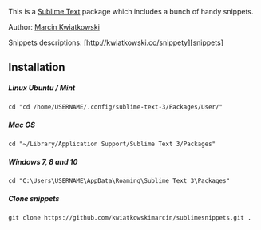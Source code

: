 This is a [Sublime Text][sublime] package which includes a bunch of handy snippets.

Author: [Marcin Kwiatkowski][author]

Snippets descriptions: [http://kwiatkowski.co/snippety][snippets]

## Installation ##

##### Linux Ubuntu / Mint #####
    
    cd "cd /home/USERNAME/.config/sublime-text-3/Packages/User/"

##### Mac OS #####

    cd "~/Library/Application Support/Sublime Text 3/Packages"
    
##### Windows 7, 8 and 10 #####
    
    cd "C:\Users\USERNAME\AppData\Roaming\Sublime Text 3\Packages"
    
##### Clone snippets #####
    
    git clone https://github.com/kwiatkowskimarcin/sublimesnippets.git .


[sublime]: http://www.sublimetext.com/
[author]: http://kwiatkowski.co
[snippets]: http://kwiatkowski.co/snippety